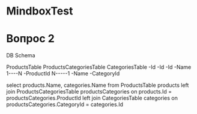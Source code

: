 # MindboxTest

# Вопрос 2

DB Schema

ProductsTable		      ProductsCategoriesTable		      CategoriesTable
	-Id					                -Id							            -Id
	-Name	      1----N		      -ProductId			N-----1	    -Name
						                  -CategoryId					
						
select products.Name, categories.Name
from ProductsTable products
left join ProductsCategoriesTable productsCategories on products.Id = productsCategories.ProductId
left join CategoriesTable categories on productsCategories.CategoryId = categories.Id
